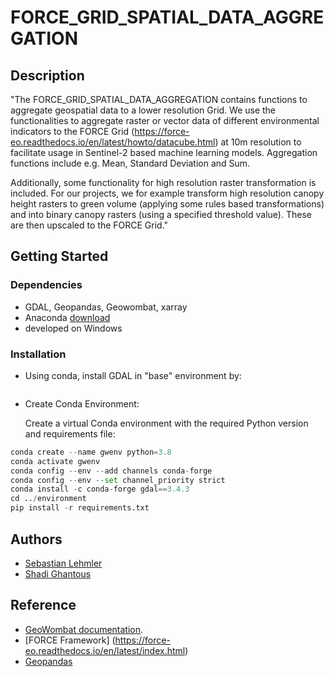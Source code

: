 
# FORCE_GRID_SPATIAL_DATA_AGGREGATION



## Description

"The FORCE_GRID_SPATIAL_DATA_AGGREGATION contains functions to aggregate geospatial data to a lower resolution Grid. We use the functionalities to aggregate raster or vector data of different environmental indicators to the FORCE Grid (https://force-eo.readthedocs.io/en/latest/howto/datacube.html) at 10m resolution to facilitate usage in Sentinel-2 based machine learning models. Aggregation functions include e.g. Mean, Standard Deviation and Sum. 

Additionally, some functionality for high resolution raster transformation is included. For our projects, we for example transform high resolution canopy height rasters to green volume (applying some rules based transformations) and into binary canopy rasters (using a specified threshold value). These are then upscaled to the FORCE Grid." 


## Getting Started

### Dependencies

* GDAL, Geopandas, Geowombat, xarray
* Anaconda [download](https://www.anaconda.com/download) 
* developed on Windows

### Installation

* Using conda, install GDAL in "base" environment by:
```python I'm A tab

```
* Create Conda Environment:
  
   Create a virtual Conda environment with the required Python version and requirements file:
```python I'm A tab
conda create --name gwenv python=3.8
conda activate gwenv
conda config --env --add channels conda-forge
conda config --env --set channel_priority strict
conda install -c conda-forge gdal==3.4.3
cd ../environment
pip install -r requirements.txt
```
## Authors

 
 - [Sebastian Lehmler](https://github.com/LUP-LuftbildUmweltPlanung)
 - [Shadi Ghantous](https://github.com/LUP-LuftbildUmweltPlanung)


## Reference

* [GeoWombat documentation](https://geowombat.readthedocs.io/en/latest/).
* [FORCE Framework] (https://force-eo.readthedocs.io/en/latest/index.html)
* [Geopandas](https://geopandas.org/en/stable/)




